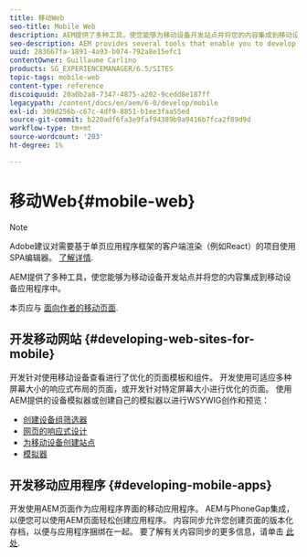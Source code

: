 ```yaml
---
title: 移动Web
seo-title: Mobile Web
description: AEM提供了多种工具，使您能够为移动设备开发站点并将您的内容集成到移动设备应用程序中
seo-description: AEM provides several tools that enable you to develop sites for mobile devices and to integrate your content into mobile applications
uuid: 283667fa-1891-4a93-b074-792a8e15efc1
contentOwner: Guillaume Carlino
products: SG_EXPERIENCEMANAGER/6.5/SITES
topic-tags: mobile-web
content-type: reference
discoiquuid: 20a0b2a8-7347-4875-a202-9cedd8e187ff
legacypath: /content/docs/en/aem/6-0/develop/mobile
exl-id: 309d256b-c67c-4df9-8851-b1ee3faa55ed
source-git-commit: b220adf6fa3e9faf94389b9a9416b7fca2f89d9d
workflow-type: tm+mt
source-wordcount: '203'
ht-degree: 1%

---
```


# 移动Web{#mobile-web}

>[!NOTE]
>
>Adobe建议对需要基于单页应用程序框架的客户端渲染（例如React）的项目使用SPA编辑器。 [了解详情](/help/sites-developing/spa-overview.md).

AEM提供了多种工具，使您能够为移动设备开发站点并将您的内容集成到移动设备应用程序中。

本页应与 [面向作者的移动页面](/help/sites-authoring/mobile.md).

## 开发移动网站 {#developing-web-sites-for-mobile}

开发针对使用移动设备查看进行了优化的页面模板和组件。 开发使用可适应多种屏幕大小的响应式布局的页面，或开发针对特定屏幕大小进行优化的页面。 使用AEM提供的设备模拟器或创建自己的模拟器以进行WSYWIG创作和预览：

* [创建设备组筛选器](/help/sites-developing/groupfilters.md)
* [网页的响应式设计](/help/sites-developing/responsive.md)
* [为移动设备创建站点](/help/sites-developing/mobile.md)
* [模拟器](/help/sites-developing/emulators.md)

## 开发移动应用程序 {#developing-mobile-apps}

开发使用AEM页面作为应用程序界面的移动应用程序。 AEM与PhoneGap集成，以便您可以使用AEM页面轻松创建应用程序。 内容同步允许您创建页面的版本化存档，以便与应用程序捆绑在一起。 要了解有关内容同步的更多信息，请单击 [此处](/help/mobile/phonegap-contentsync.md).
